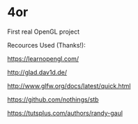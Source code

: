 # 4or
First real OpenGL project

Recources Used (Thanks!):

https://learnopengl.com/

http://glad.dav1d.de/

http://www.glfw.org/docs/latest/quick.html

https://github.com/nothings/stb

https://tutsplus.com/authors/randy-gaul
